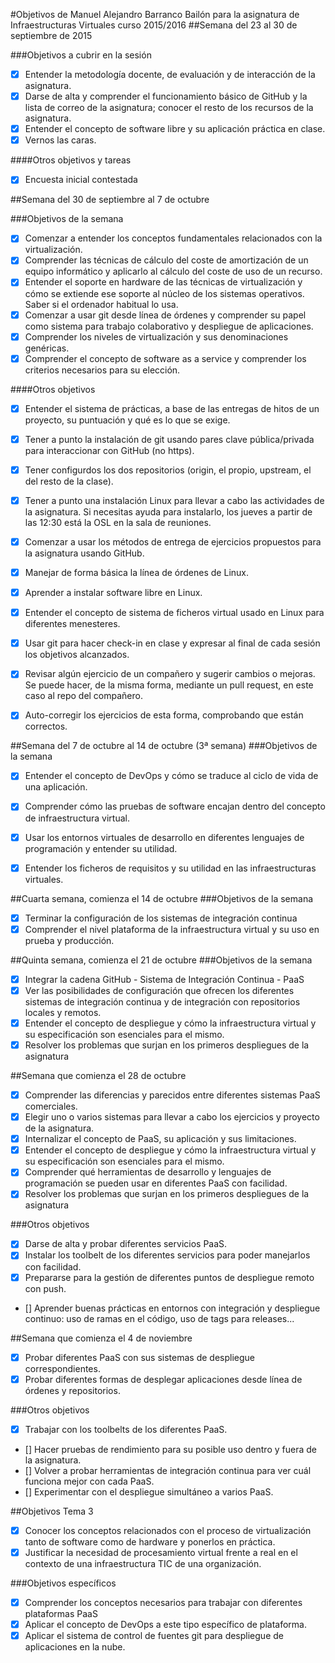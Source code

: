 #Objetivos de Manuel Alejandro Barranco Bailón para la asignatura de Infraestructuras Virtuales curso 2015/2016
##Semana del 23 al 30 de septiembre de 2015

###Objetivos a cubrir en la sesión

- [X] Entender la metodología docente, de evaluación y de interacción de la asignatura.
- [X] Darse de alta y comprender el funcionamiento básico de GitHub y la lista de correo de la asignatura; conocer el resto de los recursos de la asignatura.
- [X] Entender el concepto de software libre y su aplicación práctica en clase.
- [X] Vernos las caras.

####Otros objetivos y tareas

- [X] Encuesta inicial contestada


##Semana del 30 de septiembre al 7 de octubre

###Objetivos de la semana

- [X] Comenzar a entender los conceptos fundamentales relacionados con la virtualización.
- [X] Comprender las técnicas de cálculo del coste de amortización de un equipo informático y aplicarlo al cálculo del coste de uso de un recurso.
- [X] Entender el soporte en hardware de las técnicas de virtualización y cómo se extiende ese soporte al núcleo de los sistemas operativos. Saber si el ordenador habitual lo usa.
- [X] Comenzar a usar git desde línea de órdenes y comprender su papel como sistema para trabajo colaborativo y despliegue de aplicaciones.
- [X] Comprender los niveles de virtualización y sus denominaciones genéricas.
- [X] Comprender el concepto de software as a service y comprender los criterios necesarios para su elección.

####Otros objetivos

- [X] Entender el sistema de prácticas, a base de las entregas de hitos de un proyecto, su puntuación y qué es lo que se exige.
- [X] Tener a punto la instalación de git usando pares clave pública/privada para interaccionar con GitHub (no https).
- [X] Tener configurdos los dos repositorios (origin, el propio, upstream, el del resto de la clase).
- [X] Tener a punto una instalación Linux para llevar a cabo las actividades de la asignatura. Si necesitas ayuda para instalarlo, los jueves a partir de las 12:30 está la OSL en la sala de reuniones.
- [X] Comenzar a usar los métodos de entrega de ejercicios propuestos para la asignatura usando GitHub.
- [X] Manejar de forma básica la línea de órdenes de Linux.
- [X] Aprender a instalar software libre en Linux.
- [X] Entender el concepto de sistema de ficheros virtual usado en Linux para diferentes menesteres.
- [X] Usar git para hacer check-in en clase y expresar al final de cada sesión los objetivos alcanzados.
- [X] Revisar algún ejercicio de un compañero y sugerir cambios o mejoras. Se puede hacer, de la misma forma, mediante un pull request, en este caso al repo del compañero.
- [X] Auto-corregir los ejercicios de esta forma, comprobando que están correctos.


##Semana del 7 de octubre al 14 de octubre (3ª semana)
###Objetivos de la semana
- [X] Entender el concepto de DevOps y cómo se traduce al ciclo de vida de una aplicación.

- [X] Comprender cómo las pruebas de software encajan dentro del concepto de infraestructura virtual.

- [X] Usar los entornos virtuales de desarrollo en diferentes lenguajes de programación y entender su utilidad.

- [X] Entender los ficheros de requisitos y su utilidad en las infraestructuras virtuales.

##Cuarta semana, comienza el 14 de octubre
###Objetivos de la semana
- [X] Terminar la configuración de los sistemas de integración continua
- [X] Comprender el nivel plataforma de la infraestructura virtual y su uso en prueba y producción.

##Quinta semana, comienza el 21 de octubre
###Objetivos de la semana
- [X] Integrar la cadena GitHub - Sistema de Integración Continua - PaaS
- [X] Ver las posibilidades de configuración que ofrecen los diferentes sistemas de integración continua y de integración con repositorios locales y remotos.
- [X] Entender el concepto de despliegue y cómo la infraestructura virtual y su especificación son esenciales para el mismo.
- [X] Resolver los problemas que surjan en los primeros despliegues de la asignatura

##Semana que comienza el 28 de octubre
- [X] Comprender las diferencias y parecidos entre diferentes sistemas PaaS comerciales.
- [X] Elegir uno o varios sistemas para llevar a cabo los ejercicios y proyecto de la asignatura.
- [X] Internalizar el concepto de PaaS, su aplicación y sus limitaciones.
- [X] Entender el concepto de despliegue y cómo la infraestructura virtual y su especificación son esenciales para el mismo. 
- [X] Comprender qué herramientas de desarrollo y lenguajes de programación se pueden usar en diferentes PaaS con facilidad.
- [X] Resolver los problemas que surjan en los primeros despliegues de la asignatura

###Otros objetivos
- [X] Darse de alta y probar diferentes servicios PaaS.
- [X] Instalar los toolbelt de los diferentes servicios para poder manejarlos con facilidad.
- [X] Prepararse para la gestión de diferentes puntos de despliegue remoto con push.
- [] Aprender buenas prácticas en entornos con integración y despliegue continuo: uso de ramas en el código, uso de tags para releases...

##Semana que comienza el 4 de noviembre
- [X] Probar diferentes PaaS con sus sistemas de despliegue correspondientes.
- [X] Probar diferentes formas de desplegar aplicaciones desde línea de órdenes y repositorios.

###Otros objetivos
- [X] Trabajar con los toolbelts de los diferentes PaaS.
- [] Hacer pruebas de rendimiento para su posible uso dentro y fuera de la asignatura.
- [] Volver a probar herramientas de integración continua para ver cuál funciona mejor con cada PaaS.
- [] Experimentar con el despliegue simultáneo a varios PaaS.

##Objetivos Tema 3
- [X] Conocer los conceptos relacionados con el proceso de virtualización tanto de software como de hardware y ponerlos en práctica.
- [X] Justificar la necesidad de procesamiento virtual frente a real en el contexto de una infraestructura TIC de una organización.

###Objetivos específicos
- [X] Comprender los conceptos necesarios para trabajar con diferentes plataformas PaaS
- [X] Aplicar el concepto de DevOps a este tipo específico de plataforma.
- [X] Aplicar el sistema de control de fuentes git para despliegue de aplicaciones en la nube.
